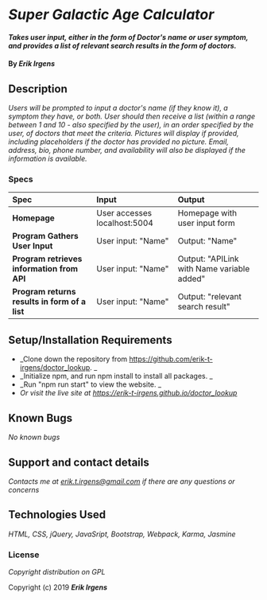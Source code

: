 # _Super Galactic Age Calculator_

#### _Takes user input, either in the form of Doctor's name or user symptom, and provides a list of relevant search results in the form of doctors._

#### By _**Erik Irgens**_

## Description

_Users will be prompted to input a doctor's name (if they know it), a symptom they have, or both. User should then receive a list (within a range between 1 and 10 - also specified by the user), in an order specified by the user, of doctors that meet the criteria. Pictures will display if provided, including placeholders if the doctor has provided no picture. Email, address, bio, phone number, and availability will also be displayed if the information is available._


### Specs
| Spec | Input | Output |
| :-------------     | :------------- | :------------- |
| **Homepage** | User accesses localhost:5004 | Homepage with user input form |
| **Program Gathers User Input** | User input: "Name" | Output: "Name" |
| **Program retrieves information from API**| User input: "Name" | Output: "APILink with Name variable added" |
| **Program returns results in form of a list**| User input: "Name" | Output: "relevant search result" |


## Setup/Installation Requirements

* _Clone down the repository from https://github.com/erik-t-irgens/doctor_lookup. _
* _Initialize npm, and run npm install to install all packages. _
* _Run "npm run start" to view the website. _
* _Or visit the live site at https://erik-t-irgens.github.io/doctor_lookup_



## Known Bugs

_No known bugs_

## Support and contact details

_Contacts me at erik.t.irgens@gmail.com if there are any questions or concerns_

## Technologies Used

_HTML, CSS, jQuery, JavaSript, Bootstrap, Webpack, Karma, Jasmine_

### License

*Copyright distribution on GPL*

Copyright (c) 2019 **_Erik Irgens_**
